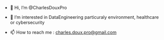 - 👋 Hi, I’m @CharlesDouxPro
- 👀 I’m interested in DataEngineering particuraly environment, healthcare or cybersecurity

- 📫 How to reach me : charles.doux.pro@gmail.com

<!---
CharlesDouxPro/CharlesDouxPro is a ✨ special ✨ repository because its `README.md` (this file) appears on your GitHub profile.
You can click the Preview link to take a look at your changes.
--->
